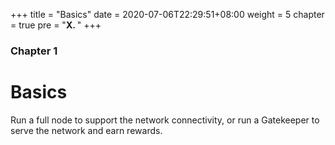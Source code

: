 +++
title = "Basics"
date = 2020-07-06T22:29:51+08:00
weight = 5
chapter = true
pre = "<b>X. </b>"
+++

### Chapter 1

# Basics

Run a full node to support the network connectivity, or run a Gatekeeper to serve the network and earn rewards.
